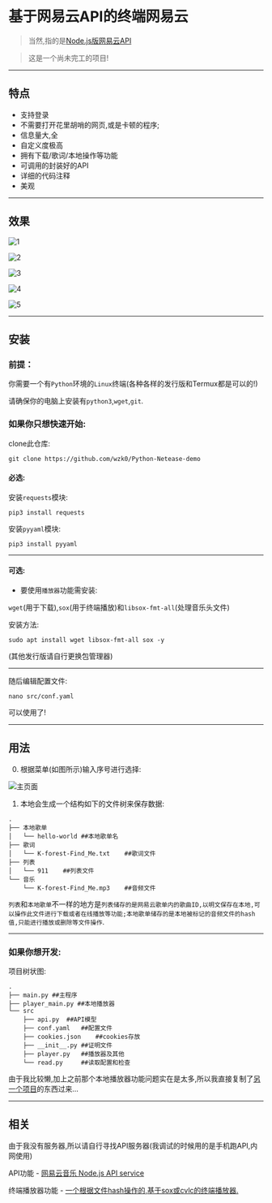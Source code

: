 # 基于网易云API的终端网易云

> 当然,指的是[Node.js版网易云API](https://github.com/Binaryify/NeteaseCloudMusicApi)

> 这是一个尚未完工的项目!

---

## 特点

* 支持登录
* 不需要打开花里胡哨的网页,或是卡顿的程序;
* 信息量大,全
* 自定义度极高
* 拥有下载/歌词/本地操作等功能
* 可调用的封装好的API
* 详细的代码注释
* 美观

---

## 效果

![1](https://raw.githubusercontent.com/wzk0/photo/main/202209111451899.png)

![2](https://raw.githubusercontent.com/wzk0/photo/main/202209111452097.png)

![3](https://raw.githubusercontent.com/wzk0/photo/main/202209111452200.png)

![4](https://raw.githubusercontent.com/wzk0/photo/main/202209111454696.png)

![5](https://raw.githubusercontent.com/wzk0/photo/main/202209111454806.png)

---

## 安装

### 前提：

你需要一个有`Python`环境的`Linux`终端(各种各样的发行版和Termux都是可以的!)

请确保你的电脑上安装有`python3`,`wget`,`git`.

### 如果你只想快速开始:

clone此仓库:
```
git clone https://github.com/wzk0/Python-Netease-demo
```

#### 必选:

安装`requests`模块:
```
pip3 install requests
```

安装`pyyaml`模块:
```
pip3 install pyyaml
```

---

#### 可选:

* 要使用`播放器`功能需安装:

`wget`(用于下载),`sox`(用于终端播放)和`libsox-fmt-all`(处理音乐头文件)

安装方法:

```
sudo apt install wget libsox-fmt-all sox -y
```

(其他发行版请自行更换包管理器)

---

随后编辑配置文件:
```
nano src/conf.yaml
```

可以使用了!

---

## 用法

0. 根据菜单(如图所示)输入序号进行选择:

![主页面](https://raw.githubusercontent.com/wzk0/photo/main/202209111451899.png)

1. 本地会生成一个结构如下的文件树来保存数据:

```
.
├── 本地歌单
│   └── hello-world ##本地歌单名
├── 歌词
│   └── K-forest-Find_Me.txt    ##歌词文件
├── 列表
│   └── 911    ##列表文件
└── 音乐
    └── K-forest-Find_Me.mp3    ##音频文件
```

`列表`和`本地歌单`不一样的地方是`列表储存的是网易云歌单内的歌曲ID,以明文保存在本地,可以操作此文件进行下载或者在线播放等功能;本地歌单储存的是本地被标记的音频文件的hash值,只能进行播放或删除等文件操作`.

---

### 如果你想开发:

项目树状图:
```
.
├── main.py	##主程序
├── player_main.py ##本地播放器
└── src
    ├── api.py	##API模型
    ├── conf.yaml	##配置文件
    ├── cookies.json	##cookies存放
    ├── __init__.py	##证明文件
    ├── player.py	##播放器及其他
    └── read.py		##读取配置和检查
```

由于我比较懒,加上之前那个本地播放器功能问题实在是太多,所以我直接复制了[另一个项目](https://github.com/wzk0/terminal-player)的东西过来...

---

## 相关

由于我没有服务器,所以请自行寻找API服务器(我调试的时候用的是手机跑API,内网使用)

API功能 - [网易云音乐 Node.js API service](https://github.com/Binaryify/NeteaseCloudMusicApi)

终端播放器功能 - [一个根据文件hash操作的,基于sox或cvlc的终端播放器.](https://github.com/wzk0/terminal-player)